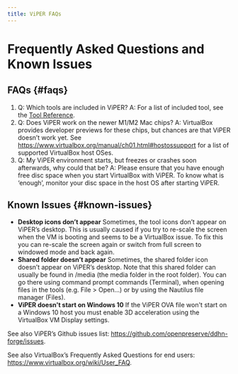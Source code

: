```yaml
---
title: ViPER FAQs
---
```

# Frequently Asked Questions and Known Issues

## FAQs {#faqs}

1. Q: Which tools are included in ViPER?
   A: For a list of included tool, see the [Tool Reference](../tools/).
2. Q: Does ViPER work on the newer M1/M2 Mac chips?
   A: VirtualBox provides developer previews for these chips, but chances are that ViPER doesn’t work yet. See <https://www.virtualbox.org/manual/ch01.html#hostossupport> for a list of supported VirtualBox host OSes.
3. Q: My ViPER environment starts, but freezes or crashes soon afterwards, why could that be?
   A: Please ensure that you have enough free disc space when you start VirtualBox with ViPER. To know what is ‘enough’, monitor your disc space in the host OS after starting ViPER.

## Known Issues {#known-issues}

- **Desktop icons don’t appear**
  Sometimes, the tool icons don’t appear on ViPER’s desktop. This is usually caused if you try to re-scale the screen when the VM is booting and seems to be a VirtualBox issue. To fix this you can re-scale the screen again or switch from full screen to windowed mode and back again.
- **Shared folder doesn’t appear**
  Sometimes, the shared folder icon doesn’t appear on ViPER’s desktop. Note that this shared folder can usually be found in /media (the media folder in the root folder). You can go there using command prompt commands (Terminal), when opening files in the tools (e.g. File > Open…) or by using the Nautilus file manager (Files).
- **ViPER doesn't start on Windows 10**
  If the ViPER OVA file won't start on a Windows 10 host you must enable 3D acceleration using the VirtualBox VM Display settings.

See also ViPER’s  Github issues list: <https://github.com/openpreserve/ddhn-forge/issues>.

See also VirtualBox’s Frequently Asked Questions for end users: <https://www.virtualbox.org/wiki/User_FAQ>.
